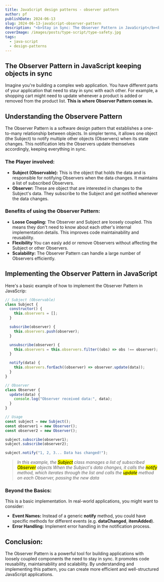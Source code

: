```yaml
---
title: JavaScript design patterns - observer pattern
author: pf
publishDate: 2024-06-13
slug: 2024-06-13-javaScript-observer-pattern
description: "<b>Stay in Sync: The Observer Pattern in JavaScript</b><br>Ever struggled to keep different parts of your web app updated? The Observer Pattern is here to help! It lets one object notify others when it changes, keeping everything in sync. Learn how it works and leverage it to build more efficient and scalable JavaScript applications."
coverImage: /images/posts/type-script/type-safety.jpg
tags:
  - java-script
  - design-patterns
---
```


## The Observer Pattern in JavaScript keeping objects in sync

Imagine you're building a complex web application. You have different parts of your application that need to stay in sync with each other. For example, a shopping cart might need to update whenever a product is added or removed from the product list. **This is where Observer Pattern comes in.**

## Understanding the Observere Pattern

The Observer Pattern is a software design pattern that establishes a one-to-many relationship between objects. In simpler terms, it allows one object (the Subject) to notify multiple other objects (Observers) when its state changes. This notification lets the Observers update themselves accordingly, keeping everything in sync.

### The Player involved:

- **Subject (Observable):** This is the object that holds the data and is responsible for notifying Observers when the data changes. It maintains a list of subscribed Observers.
- **Observer:** These are object that are interested in changes to the Subject's data. They subscribe to the Subject and get notified whenever the data changes.

### Benefits of using the Observer Pattern:

- **Loose Coupling:** The Observer and Subject are loosely coupled. This means they don't need to know about each other's internal implementation details. This improves code maintainability and reusability.
- **Flexibility** You can easly add or remove Observers without affecting the Subject or other Observers.
- **Scalability:** The Observer Pattern can handle a large number of Observers efficiently.

## Implementing the Observer Pattern in JavaScript

Here's a basic example of how to implement the Observer Pattern in JavaScrip:

```javascript
// Subject (Observable)
class Subject {
  constructor() {
    this.observers = [];
  }

  subscribe(observer) {
    this.observers.push(observer);
  }

  unsubscribe(observer) {
    this.observers = this.observers.filter((obs) => obs !== observer);
  }

  notify(data) {
    this.observers.forEach((observer) => observer.update(data));
  }
}

// Observer
class Observer {
  update(data) {
    console.log("Observer received data:", data);
  }
}

// Usage
const subject = new Subject();
const observer1 = new Observer();
const observer2 = new Observer();

subject.subscribe(observer1);
subject.subscribe(observer2);

subject.notify("1, 2, 3... Data has changed!");
```

> _In this example, the <mark>Subject</mark> class manages a list of subscribed <mark>Observer</mark> objects When the Subject's data changes, it calls the <mark>notify</mark> method, which iterates through the list and calls the <mark>update</mark> method on each Observer, passing the new data_

### Beyond the Basics:

This is a basic implementation. In real-world applications, you might want to consider:

- **Event Names:** Instead of a generic **notify** method, you could have specific methods for different events (e.g. **dataChanged**, **itemAdded**).
- **Error Handling:** Implement error handling in the notification process.

## Conclusion:

The Observer Pattern is a powerful tool for building applications with loosely coupled components the need to stay in sync. It promotes code reusability, maintainability and scalability. By understanding and implementing this pattern, you can create more efficient and well-structured JavaScript applications.
